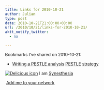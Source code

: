 ```yaml
---
title: Links for 2010-10-21
author: Julian
type: post
date: 2010-10-21T21:00:00+00:00
url: /2010/10/21/links-for-2010-10-21/
aktt_notify_twitter:
  - no

---
```

Bookmarks I&#8217;ve shared on 2010-10-21:

  * [Writing a PESTLE analysis][1] 
    [PESTLE][2] [strategy][3] </li> </ul> 
    
    <p class="deliciouslink">
      <a href="http://del.icio.us/synesthesia" title="See all my bookmarks on del.icio.us"><img src="https://www.synesthesia.co.uk/images/deliciousicon.jpg" alt="Delicious icon" /></a>&nbsp;I am <a href="http://del.icio.us/synesthesia" title="See all my bookmarks on del.icio.us">Synesthesia</a>
    </p>
    
    <p class="deliciouslink">
      <a href="http://del.icio.us/network?add=synesthesia" title="Add me to your del.icio.us network"><img src="https://www.synesthesia.co.uk/images/add.gif" alt="" /></a>&nbsp;<a href="http://del.icio.us/network?add=synesthesia" title="Add me to your del.icio.us network">Add me to your network</a>
    </p>

 [1]: http://rapidbi.com/pestle
 [2]: http://delicious.com/synesthesia/PESTLE
 [3]: http://delicious.com/synesthesia/strategy